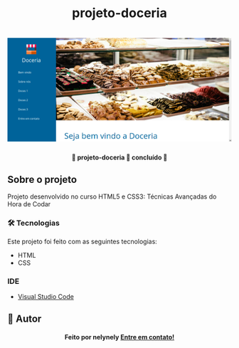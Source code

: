 <h1 align="center">projeto-doceria</h1>

<h1 align="center">
    <img alt="projeto-doceria" title="projeto-doceria" src="assets/screenshot.png" />
</h1>

<h4 align="center"> 
	🚧  projeto-doceria 🚀 concluído  🚧
</h4>

## Sobre o projeto

<p>Projeto desenvolvido no curso HTML5 e CSS3: Técnicas Avançadas do Hora de Codar</p>

### 🛠 Tecnologias

Este projeto foi feito com as seguintes tecnologias:
- HTML
- CSS

### IDE

- [Visual Studio Code](https://code.visualstudio.com/)

## 🦸 Autor
<h4 align="center">
  Feito por nelynely <a href="https://www.linkedin.com/in/f-nely/">Entre em contato!</a>
</h4>